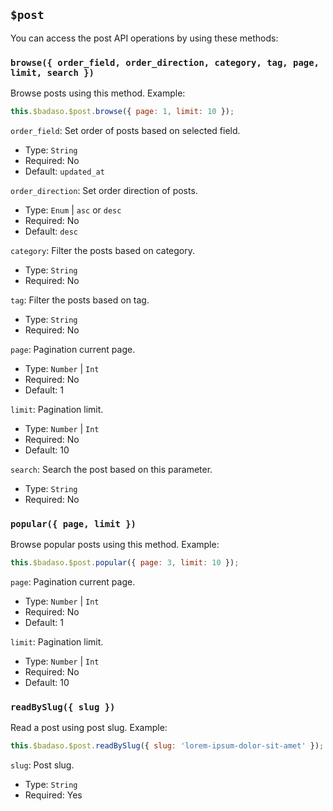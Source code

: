 ## `$post`

You can access the post API operations by using these methods:
### `browse({ order_field, order_direction, category, tag, page, limit, search })`

Browse posts using this method. Example: 
```js
this.$badaso.$post.browse({ page: 1, limit: 10 });
```

`order_field`: Set order of posts based on selected field.
  - Type: `String`
  - Required: No
  - Default: `updated_at`
  
`order_direction`: Set order direction of posts.
- Type: `Enum` | `asc` or `desc`
- Required: No
- Default: `desc`

`category`: Filter the posts based on category.
- Type: `String`
- Required: No

`tag`: Filter the posts based on tag.
- Type: `String`
- Required: No
 
`page`: Pagination current page.
- Type: `Number` | `Int`
- Required: No
- Default: 1

`limit`: Pagination limit.
- Type: `Number` | `Int`
- Required: No
- Default: 10

`search`: Search the post based on this parameter.
- Type: `String`
- Required: No

### `popular({ page, limit })`

Browse popular posts using this method. Example: 
```js
this.$badaso.$post.popular({ page: 3, limit: 10 });
```

`page`: Pagination current page.
- Type: `Number` | `Int`
- Required: No
- Default: 1

`limit`: Pagination limit.
- Type: `Number` | `Int`
- Required: No
- Default: 10

### `readBySlug({ slug })`

Read a post using post slug. Example: 
```js
this.$badaso.$post.readBySlug({ slug: 'lorem-ipsum-dolor-sit-amet' });
```

`slug`: Post slug.
- Type: `String`
- Required: Yes